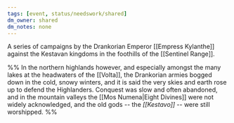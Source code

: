 ```yaml
---
tags: [event, status/needswork/shared]
dm_owner: shared
dm_notes: none
---
```


A series of campaigns by the Drankorian Emperor [[Empress Kylanthe]] against the Kestavan kingdoms in the foothills of the [[Sentinel Range]]. 

%%
In the northern highlands however, and especially amongst the many lakes at the headwaters of the [[Volta]], the Drankorian armies bogged down in the cold, snowy winters, and it is said the very skies and earth rose up to defend the Highlanders. Conquest was slow and often abandoned, and in the mountain valleys the [[Mos Numena|Eight Divines]] were not widely acknowledged, and the old gods -- the *[[Kestavo]]* -- were still worshipped.
%%
